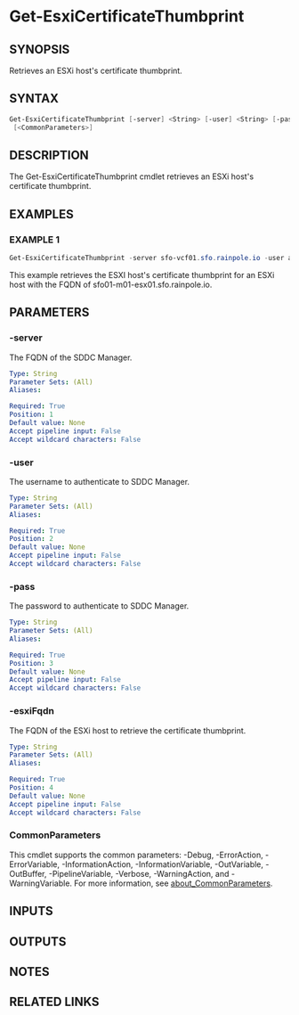 # Get-EsxiCertificateThumbprint

## SYNOPSIS

Retrieves an ESXi host's certificate thumbprint.

## SYNTAX

```powershell
Get-EsxiCertificateThumbprint [-server] <String> [-user] <String> [-pass] <String> [-esxiFqdn] <String>
 [<CommonParameters>]
```

## DESCRIPTION

The Get-EsxiCertificateThumbprint cmdlet retrieves an ESXi host's certificate thumbprint.

## EXAMPLES

### EXAMPLE 1

```powershell
Get-EsxiCertificateThumbprint -server sfo-vcf01.sfo.rainpole.io -user administrator@vsphere.local -pass VMw@re1! -esxiFqdn sfo01-m01-esx01.sfo.rainpole.io
```

This example retrieves the ESXI host's certificate thumbprint for an ESXi host with the FQDN of sfo01-m01-esx01.sfo.rainpole.io.

## PARAMETERS

### -server

The FQDN of the SDDC Manager.

```yaml
Type: String
Parameter Sets: (All)
Aliases:

Required: True
Position: 1
Default value: None
Accept pipeline input: False
Accept wildcard characters: False
```

### -user

The username to authenticate to SDDC Manager.

```yaml
Type: String
Parameter Sets: (All)
Aliases:

Required: True
Position: 2
Default value: None
Accept pipeline input: False
Accept wildcard characters: False
```

### -pass

The password to authenticate to SDDC Manager.

```yaml
Type: String
Parameter Sets: (All)
Aliases:

Required: True
Position: 3
Default value: None
Accept pipeline input: False
Accept wildcard characters: False
```

### -esxiFqdn

The FQDN of the ESXi host to retrieve the certificate thumbprint.

```yaml
Type: String
Parameter Sets: (All)
Aliases:

Required: True
Position: 4
Default value: None
Accept pipeline input: False
Accept wildcard characters: False
```

### CommonParameters

This cmdlet supports the common parameters: -Debug, -ErrorAction, -ErrorVariable, -InformationAction, -InformationVariable, -OutVariable, -OutBuffer, -PipelineVariable, -Verbose, -WarningAction, and -WarningVariable. For more information, see [about_CommonParameters](http://go.microsoft.com/fwlink/?LinkID=113216).

## INPUTS

## OUTPUTS

## NOTES

## RELATED LINKS
